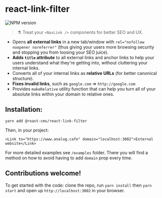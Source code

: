 # react-link-filter
![NPM version](https://badge.fury.io/gh/roast-cms%2Freact-link-filter.svg)
> ⚗️ Treat your `<NavLink />` components for better SEO and UX.

- Opens **all external links** in a new tab/window with `rel="nofollow noopener noreferrer"` (thus giving your users more browsing security and stopping you from loosing your SEO juice).
- **Adds `title` attribute** to all external links and anchor links to help your users understand what they're getting into, without cluttering your internal links.
- Converts all of your internal links as **relative URLs** (for better canonical structure).
- **Fixes invalid links**, such as `google.com` => `http://google.com`
- Provides `makeRelative` utility function that can help you turn all of your absolute links within your domain to relative ones.

## Installation:

```
yarn add @roast-cms/react-link-filter
```

Then, in your project:
```
<Link to="https://www.analog.cafe" domain="localhost:3002">External website</Link>

```
For more detailed examples see `/examples` folder. There you will find a method on how to avoid having to add `domain` prop every time.

## Contributions welcome!
To get started with the code: clone the repo, run `yarn install` then `yarn start` and open up `http://localhost:3002` in your browser.
